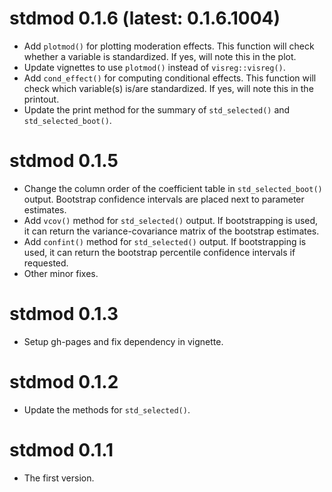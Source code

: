 # stdmod 0.1.6 (latest: 0.1.6.1004)

- Add `plotmod()` for plotting moderation effects. This function will check
  whether a variable is standardized. If yes, will note this in the plot.
- Update vignettes to use `plotmod()` instead of `visreg::visreg()`.
- Add `cond_effect()` for computing conditional effects. This function
  will check which variable(s) is/are standardized. If yes, will note
  this in the printout.
- Update the print method for the summary of `std_selected()` and
  `std_selected_boot()`.


# stdmod 0.1.5

- Change the column order of the coefficient table
  in `std_selected_boot()` output. Bootstrap confidence
  intervals are placed next to parameter estimates.
- Add `vcov()` method for `std_selected()` output. If bootstrapping is used,
  it can return the variance-covariance matrix of the bootstrap estimates.
- Add `confint()` method for `std_selected()` output. If bootstrapping is used,
  it can return the bootstrap percentile confidence intervals if requested.
- Other minor fixes.

# stdmod 0.1.3

- Setup gh-pages and fix dependency in vignette.

# stdmod 0.1.2

- Update the methods for `std_selected()`.

# stdmod 0.1.1

- The first version.
